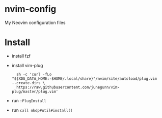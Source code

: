 # nvim-config
My Neovim configuration files

# Install

- install fzf
- install vim-plug

        sh -c 'curl -fLo "${XDG_DATA_HOME:-$HOME/.local/share}"/nvim/site/autoload/plug.vim --create-dirs \
        https://raw.githubusercontent.com/junegunn/vim-plug/master/plug.vim'

- run `:PlugInstall`
- run `call mkdp#util#install()`
